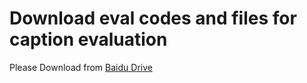 # Download eval codes and files for caption evaluation
Please Download from [Baidu Drive](https://pan.baidu.com/s/1nHfojwEriWx0kGiSVJljAQ?pwd=m3eo)

